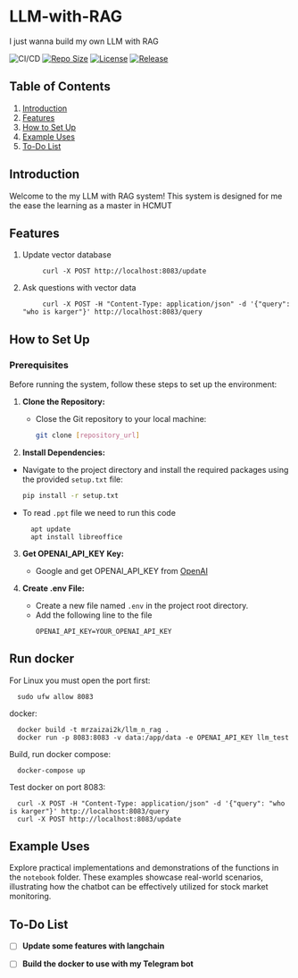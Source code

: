# LLM-with-RAG
I just wanna build my own LLM with RAG

![CI/CD](https://github.com/mrzaizai2k/LLM-with-RAG/actions/workflows/workloads.yaml/badge.svg)
[![Repo Size](https://img.shields.io/github/repo-size/mrzaizai2k/LLM-with-RAG?style=flat-square)](https://github.com/mrzaizai2k/LLM-with-RAG)
[![License](https://img.shields.io/github/license/mrzaizai2k/LLM-with-RAG?style=flat-square)](https://opensource.org/licenses/MIT)
[![Release](https://img.shields.io/github/v/release/mrzaizai2k/LLM-with-RAG?style=flat-square)](https://github.com/mrzaizai2k/LLM-with-RAG/releases)

## Table of Contents
1. [Introduction](#introduction)
1. [Features](#features)
3. [How to Set Up](#how-to-set-up)
4. [Example Uses](#example-uses)
5. [To-Do List](#to-do-list)

## Introduction
Welcome to the my LLM with RAG system! This system is designed for me the ease the learning as a master in HCMUT

## Features
1. Update vector database

            curl -X POST http://localhost:8083/update

2. Ask questions with vector data

            curl -X POST -H "Content-Type: application/json" -d '{"query": "who is karger"}' http://localhost:8083/query

## How to Set Up

### Prerequisites
Before running the system, follow these steps to set up the environment:

1. **Clone the Repository:**
   - Close the Git repository to your local machine:
     ```bash
     git clone [repository_url]
     ```

2. **Install Dependencies:**
- Navigate to the project directory and install the required packages using the provided `setup.txt` file:
     ```bash
     pip install -r setup.txt
     ```
- To read ```.ppt``` file we need to run this code

        apt update
        apt install libreoffice 

3. **Get OPENAI_API_KEY Key:**
   - Google and get OPENAI_API_KEY from [OpenAI](https://openai.com/)

4. **Create .env File:**
   - Create a new file named `.env` in the project root directory.
   - Add the following line to the file
     ```env
     OPENAI_API_KEY=YOUR_OPENAI_API_KEY
     ```
## Run docker
For Linux you must open the port first:

      sudo ufw allow 8083

 docker:

      docker build -t mrzaizai2k/llm_n_rag .
      docker run -p 8083:8083 -v data:/app/data -e OPENAI_API_KEY llm_test
      

Build, run docker compose:

      docker-compose up

Test docker on port 8083:

      curl -X POST -H "Content-Type: application/json" -d '{"query": "who is karger"}' http://localhost:8083/query
      curl -X POST http://localhost:8083/update

## Example Uses

Explore practical implementations and demonstrations of the  functions in the `notebook` folder. These examples showcase real-world scenarios, illustrating how the chatbot can be effectively utilized for stock market monitoring.


## To-Do List

- [ ] **Update some features with langchain**
- [ ] **Build the docker to use with my Telegram bot**


